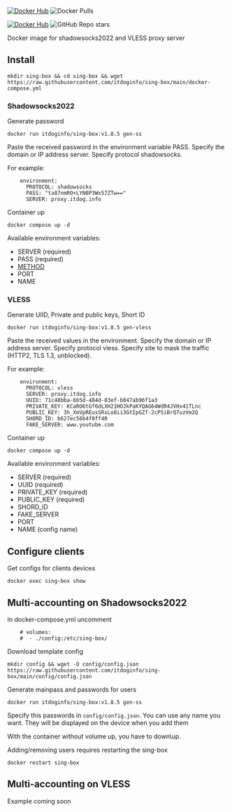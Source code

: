 [![Docker Hub](https://img.shields.io/badge/%20-DockerHub-blue?logo=docker)](https://hub.docker.com/r/itdoginfo/sing-box)
![Docker Pulls](https://img.shields.io/docker/pulls/itdoginfo/sing-box)

[![Docker Hub](https://img.shields.io/badge/%20-GitHub-black?logo=github)](https://github.com/itdoginfo/sing-box)
![GitHub Repo stars](https://img.shields.io/github/stars/itdoginfo/sing-box)

Docker image for shadowsocks2022 and VLESS proxy server

## Install
```
mkdir sing-box && cd sing-box && wget https://raw.githubusercontent.com/itdoginfo/sing-box/main/docker-compose.yml
```

### Shadowsocks2022
Generate password
```
docker run itdoginfo/sing-box:v1.8.5 gen-ss
```

Paste the received password in the environment variable PASS.
Specify the domain or IP address server.
Specify protocol shadowsocks.

For example:
```
    environment:
      PROTOCOL: shadowsocks
      PASS: "ta87nmRO+LYN0P3Wx57ZTw=="
      SERVER: proxy.itdog.info
```

Container up
```
docker compose up -d
```
Available environment variables:
- SERVER (required)
- PASS (required)
- [METHOD](https://sing-box.sagernet.org/configuration/outbound/shadowsocks/#method)
- PORT
- NAME

### VLESS
Generate UIID, Private and public keys, Short ID
```
docker run itdoginfo/sing-box:v1.8.5 gen-vless
```

Paste the received values in the environment.
Specify the domain or IP address server.
Specify protocol vless.
Specify site to mask the traffic (HTTP2, TLS 1.3, unblocked).

For example:
```
    environment:
      PROTOCOL: vless
      SERVER: proxy.itdog.info
      UUID: 71c48bba-6b5d-484d-83ef-b047ab96f1a3
      PRIVATE_KEY: KCaRO6tGf6dLXH21HOJkPaKYQAG64WdR4JVHx41TLnc
      PUBLIC_KEY: 3h_XmVpREusSRsLo8ii3GtIpGZf-2cP5iBrQ7uzVm2Q
      SHORD_ID: b627ec56b4f8ff40
      FAKE_SERVER: www.youtube.com
```

Container up
```
docker compose up -d
```

Available environment variables:
- SERVER (required)
- UUID (required)
- PRIVATE_KEY (required)
- PUBLIC_KEY (required)
- SHORD_ID
- FAKE_SERVER
- PORT
- NAME (config name)

## Configure clients
Get configs for clients devices
```
docker exec sing-box show
```

## Multi-accounting on Shadowsocks2022
In docker-compose.yml uncomment
```
    # volumes:
    #  - ./config:/etc/sing-box/
```

Download template config
```
mkdir config && wget -O config/config.json https://raw.githubusercontent.com/itdoginfo/sing-box/main/config/config.json
```

Generate mainpass and passwords for users
```
docker run itdoginfo/sing-box:v1.8.5 gen-ss
```

Specify this passwords in `config/config.json`. You can use any name you want. They will be displayed on the device when you add them

With the container without volume up, you have to down\up.

Adding/removing users requires restarting the sing-box
```
docker restart sing-box
```

## Multi-accounting on VLESS
Example coming soon